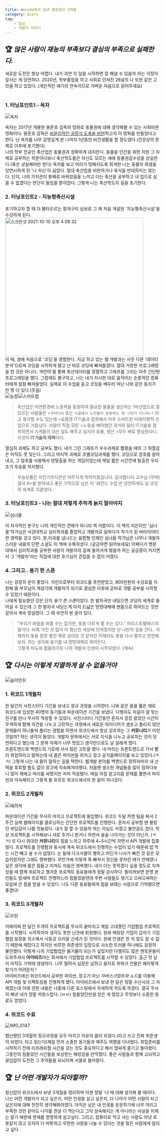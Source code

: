 ```yaml
---
title: Wecode에서 보낸 꿈같았던 3개월
category: diary
tag: 
    - 일상
    - 개발자 이야기
---
```


## 🏆 *많은 사람이 재능의 부족보다 결심의 부족으로 실패한다.*

<p>새로운 도전은 항상 어렵다. 내가 과연 이 일을 시작하면 잘 해낼 수 있을까 하는 걱정이 앞서는 게 당연하다. 2020년, 학부졸업을 하고 사회로 던져진 26살의 나 또한 같은 고민을 하고 있었다..(개인적인 얘기의 연속이므로 가벼운 마음으로 읽어주세요)<br>
<br>

### 1. 터닝포인트1 - 옥자

![옥자](https://user-images.githubusercontent.com/81026531/137261991-d8fb2ca6-f5ed-4a1c-8a55-ede2cfec7dd7.jpeg)

옥자는 2017년 개봉한 봉준호 감독의 영화로 동물권에 대해 생각해볼 수 있는 사회비판영화이다. 봉준호 감독은 <u>비윤리적인 공장식 도축을 비판</u>하고자 이 영화를 만들었다고 한다. 난 옥자를 너무 감명깊게 본 나머지 1년동안 비건생활을 할 정도였다.(건강상의 문제로 이후에 포기했다)<br>
나의 학부 전공인 축산업은 동물권과 정확하게 대치한다. 동물을 인간을 위한 자원 그 자체로 공부하는 학문이다보니 축산학도들은 자신도 모르는 새에 동물권감수성을 상실한다.(혹은 상실해야만 한다) 옥자를 보고 머리가 띵해지도록 회개한 나는 동물의 희생을 당연시하게 된 '나 자신'이 싫었다. 절대 축산업을 비판하거나 육식을 반대하지는 않는다. 단지, 나의 가치관이 통째로 바뀌었음을 느끼고 더는 축산을 공부하고 내 업으로 삼을 수 없겠다는 판단이 들었을 뿐이었다. 그렇게 나는 축산학도의 길을 포기한다.<br>

### 2. 터닝포인트2 - 지능형축산시설
포기하고자 할 때 더 불타오르는 청개구리 심보로 그 해 처음 개설된 '지능형축산시설'을 수강하게 된다.<br>
<img width="448" alt="스크린샷 2021-10-10 오후 4 08 32" src="https://user-images.githubusercontent.com/81026531/137262035-f993d7aa-3cd3-475b-8126-7b31b3feb0d4.png">
<br>
이 때, 생애 처음으로 '코딩'을 경험한다. 지금 하고 있는 웹 개발과는 사뭇 다른 '데이터분석'으로써 코딩을 시작하게 됐고 난 바로 코딩에 빠져들었다. 절대 거창한 프로그래밍을 한 것은 아니다. 'R언어'를 통해 축산데이터를 정렬하고 그래프를 그리는 아주 간단한 프로그래밍을 했다. 그럼에도 불구하고, 나는 내가 지시한 대로 움직이는 순종적인 컴퓨터에게 점점 빠져들었다. 실제로 이 수업을 듣고 코딩을 배우러 떠난 나와 같은 동지가 한 명 더 있다.(웃음) <br>
![농장](https://user-images.githubusercontent.com/81026531/137262246-3b195bec-5be9-4ae5-a3aa-31b1fa6ed4c6.jpeg)![스마트팜](https://user-images.githubusercontent.com/81026531/137262260-99ce7db9-3e51-4b84-828c-d84ad66faf8f.jpeg)

>축산업은 자연환경에 노동력을 동원하여 필요한 물품을 생산하는 1차산업으로 잘 모르는 사람들은 >`구닥다리` 또는 `시골에서 노인들이 농장하는 뭐 그런거 아니야~?` 라고 생각할 수도 있는데 >요즘엔 IT기술과 접목해서 아주 스마트한 미래지향적 산업으로 거듭났다. 사람이 직접 모든 >노동을 해야했던 과거와 달리 IT기술을 접목하면서 기계들이 대신 일도 해주고 심지어 효율, 생산 >모두 배로 향상된다니. 이것이 **IT기술의 매력**이다.

열심히 과제도 하고 공부도 했다. 내가 그린 그래프가 우수과제로 뽑혔을 때의 그 희열감은 아직도 못 잊는다. 그리고 마지막 과제로 조별코딩과제를 했다. 코딩으로 암호를 알아내고, 그 암호를 사용해서 방탈출을 하는 게임이었는데 제일 짧은 시간안에 탈출한 우리조가 우승을 차지했다. 
>우승상품인 치킨기프티콘은 야무지게 먹어치웠습니다. 감사합니다 교수님 (꾸벅) 
결국 A+를 받아내고 좋은 기억으로 남은 이 '레전드 수업'은 당연하게도 날 코딩의 세계로 이끌었다.   

### 3. 터닝포인트3 - 나는 절대 저렇게 추하게 늙지 말아야지
  ![심너울](https://user-images.githubusercontent.com/81026531/137262275-f2454049-0c8f-464a-843b-c9ee13b1dd41.jpeg)

이 자극적인 문구는 나의 개인적인 견해가 아니라 책 이름이다. 이 책의 지은이인 '심너울'작가님은 서강대학교 심리학과를 졸업하고 개발자로 일하다가 작가가 된 버라이어티한 경력을 갖고 있다. 문,이과를 넘나드는 융합형 인재인 심너울 작가님은 너무나 개발자스러운 내용의 단편 소설도 이 책에 수록하셨다. (궁금하면 읽어보세요) 어쩌다가 명문대에서 심리학과를 공부한 사람이 개발자의 길에 들어서게 됐을까 하는 궁금증이 커지면서 그 '개발자'라는 직업에 대한 호기심이 걷잡을 수 없이 커졌다.   
### 4. 그리고.. 용기 한 스푼
나는 굉장히 운이 좋았다. 지인으로부터 위코드를 추천받았고, 800만원의 수강료를 지원해 줄 부모님이 계셨기에 개발자가 되기로 결심한 이후에 곧바로 개발 공부를 시작할 수 있었기 때문이다.<br>
나에게 필요했던 것은 단지 *용기 한 스푼*이었다. 한 발자국만 내딛으면 코딩의 세계로 들어설 수 있는데 그 한 발자국 내딛는게 마치 드넓은 망망대해에 맨몸으로 뛰어드는 것만 같아서 계속 망설였다. 그 때 우연히 본 글이 있다. 
> "우리가 바람을 바꿀 수는 없지만, 돛을 다르게 펼 수는 있다."
아리스토텔레스의 말이다. 비록 가진 것 없이 이 험난한 세상에 던져졌지만 난 나만의 길을 간다.. 이제까지 돛을 잘못 펼친 채로 살아온 것 같지만 이제라도 돛을 다시 펼치고 전진해보자. 하는 생각에 용기를 내 망망대해로 뛰어든다.<br>
그렇게 파도에 휩쓸려가듯 나의 개발자 인생이 시작되었다. (계속)
</p>

## 🏆 *다시는 이렇게 치열하게 살 수 없을거야*
![숨이안쉬](https://user-images.githubusercontent.com/81026531/137262306-ac5e47c6-bb1d-43e1-85ae-98ae49ddb17b.png)

<p>

### 1. 위코드 1개월차
한 달간의 사전스터디 기간을 보내고 정규 과정을 시작한다. 나와 같은 꿈을 품은 채로 위코드에 입성한 40명의 동기들과 파운데이션 기간을 보냈다. 다행히도 마음이 잘 맞는 친구를 만나 무사히 적응할 수 있었다. 사전스터디 기간동안 혼자서 끙끙 앓았던 시간이 무색하게 함께 의견을 나누고 고민하는 과정에서 새로운 아이디어가 샘솟고 풀리지 않던 문제들이 하나둘씩 풀리는 경험을 하면서 위코드에서 항상 강조하는 그 **커뮤니티**가 이런 것일까? 하는 생각이 들었다. 개발자 문화에서는 서로 지식을 나누고 공유하는 것이 당연하다고 했는데 그 문화 자체가 너무 멋있고 생각만으로도 날 설레게 했다.<br>
프론트엔드와 백엔드의 기로에 서서 많은 고민을 했다. 내 머리는 프론트엔드로 가서 빨리 취업하라고 말하는데 내 몸은 파이썬을 외치고 장고 공식홈페이지를 보고 있었다.(ㅋㅋ) 그렇게 나는 내 몸이 말하는 길을 택한다. 웹개발 분야를 백엔드로 정하자마자 내 선택을 후회할 틈도 없이 장고에 익숙해져야했다. 처음엔 생소한 개념들을 많이 접하다보니 많이 헤매고 머리를 싸맸지만 차차 적응됐다. 매일 아침 알고리즘 문제를 풀면서 파이썬과 익숙해지고 그렇게 물 흐르듯 위코드에서의 한 달이 지나갔다.

### 2. 위코드 2개월차
  ![때려쳐](https://user-images.githubusercontent.com/81026531/137262338-481b4d23-6bcb-4787-8d57-e1ba688ae1c0.png)

파운데이션 기간을 무사히 마치고 프로젝트에 돌입했다. 위코드 두달 차엔 팀을 짜서 2주간 실제 웹페이지를 클로닝하는 간단한 프로젝트를 진행한다. 혼자서 공부할 땐 몰랐던 부담감이 나를 짓눌렀다. 내가 잘 할 수 있을까 하는 의심도 커졌고 불안감도 컸다. 막상 프로젝트를 시작해보니 서로 주거니 받거니 하면서 술술 나아가는 것이 아닌가. (ㅋㅋ) 또 다시 위대한 **커뮤니티**의 힘을 느끼고 하루에 4~5시간씩 자면서 API 개발에 집중했다. 프로젝트를 진행함과 동시에 계속 위코드에서 진행하는 수업이 있기 때문에 밥 먹는 시간 빼고 쉴 수가 없었다. 눈 밑에 다크서클이 퀭하고 어딘가 나사가 빠진 것 같은 모습이었지만 그래도 행복했다. 무언가에 이렇게 푹 빠져서 정신을 못차린 때가 언제였나 싶은 생각에 몸은 힘들고 지쳐도 마음은 행복했다. 내가 더는 못하겠다 싶을 정도로 지쳐있을 때 함께 위로하고 챙겨준 프로젝트 동료들에게 정말 감사하다. 돌이켜보면 분명 본인들도 밤새며 프로젝트 진행하느라 힘들었을텐데 주변 사람들도 챙기고 으쌰으쌰하는 모습에 큰 힘을 받을 수 있었다. 나도 다른 동료들에게 힘을 보태는 사람으로 기억됐으면 좋겠다!  

### 3. 위코드 3개월차
  ![무민](https://user-images.githubusercontent.com/81026531/137262326-a89d1e3d-9016-4544-a5d5-6dbd5b6b63d9.png)

어찌어찌 한 달간 두개의 프로젝트를 무사히 끝마치고 제일 고대했던 기업협업 프로젝트를 시작했다. 시작하자마 생각도 못한 난관에 휘청했다. 원래 매칭된 기업이 갑자기 기업협업 일정을 취소해서 낙동강 오리알 신세가 된 것이다. 원래 인생은 한 치 앞도 알 수 없기 때문에 재밌다고 하지만 비루한 취준생의 입장으로 사소한 트러블 하나에도 굉장히 불안했다. 이렇게 나의 기업협업은 물거품이 되는가 싶었지만 다행히도 많은 멘토분들이 도와주셔서 **아이비즈**라는 회사에서 기업협업 프로젝트를 시작할 수 있었다. 출근 첫 날이 아직도 기억에 생생하다. 너무 떨려서 심장은 날뛰고 을지로 위워크 건물은 왜이렇게 찾기가 어려운지 ! <br>
아이비즈에선 위코드에서 공부한 파이썬, 장고가 아닌 *자바스크립트와 노드*를 이용해 API 개발 및 리팩토링을 진행하게 됐다. 아이비즈에서 보낸 한 달은 정말 수난시대 그 자체였는데 이에 관한 내용은 나중에 다른 포스팅에서 자세하게 적도록 하겠다. 결국 무사히 해낸 내가 정말 자랑스럽다. (ㅠㅠ) 힘들었던만큼 얻은 게 많았고 무엇보다 소중한 동료도 얻었다. 

### 4. 위코드 수료
  ![IMG_0147](https://user-images.githubusercontent.com/81026531/137262383-7e2c3847-9f91-4231-a7d9-d464bf21ecfc.JPG)

험난했던 3개월의 정규과정을 모두 마치고 자유의 몸이 되었다.(라고 쓰고 진짜 취준생이 되었다. 라고 읽는다)제일 먼저 소중한 동기들과 제주도 여행을 다녀왔다. 취업준비를 시작하기 전에 리프레쉬할 시간을 갖는 것도 중요하다고 해서 잽싸게 즐기고 돌아왔다. 그동안의 힘들었던 시간들을 보상받는 해방감을 만끽했다. 좋은 사람들과 함께 고뇌하고 끊임없이 도전한 그 추억들을 되뇌이며 서울로 돌아왔다.   
</p>

## 🏆 *난 어떤 개발자가 되야할까?*

정신없이 위코드에서 보낸 3개월을 정리하며 이젠 정말 '나'에 대해 생각해 볼 때이다. 나는 어떤 개발자가 되고 싶은지, 어떤 인생을 살고 싶은지, 더 나아가 어떤 사람이 되고 싶은지에 대해 천천히 생각해봐야겠다. 아직은 남은 내 인생을 운운하기에 너무 어리고 부족한 것만 같아도 나이를 한살 더 먹는다고 그닥 성숙해지는 게 아니라는 사실을 이제는 알기 때문에 현재를 현명하게 살고싶다. 그리고, 컴퓨터로 먹고 사는 사람도 마냥 로봇같지 않고 오히려 더 따뜻하고 무한한 사랑을 나눌 수 있다는 것을 많은 사람에게 알리고 싶다.  
